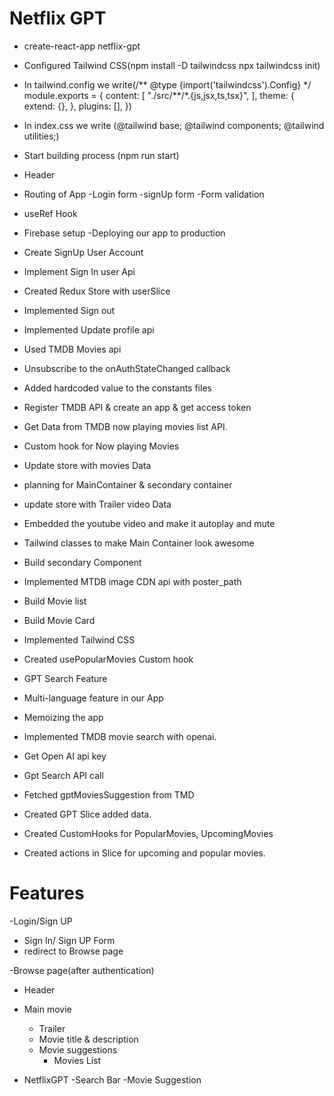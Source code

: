 # Netflix GPT

- create-react-app netflix-gpt
- Configured Tailwind CSS(npm install -D tailwindcss
  npx tailwindcss init)
- In tailwind.config we write(/** @type {import('tailwindcss').Config} \*/
  module.exports = {
  content: [
  "./src/**/\*.{js,jsx,ts,tsx}",
  ],
  theme: {
  extend: {},
  },
  plugins: [],
  })
- In index.css we write (@tailwind base;
  @tailwind components;
  @tailwind utilities;)

- Start building process (npm run start)
- Header
- Routing of App
  -Login form
  -signUp form
  -Form validation
- useRef Hook
- Firebase setup
  -Deploying our app to production
- Create SignUp User Account
- Implement Sign In user Api
- Created Redux Store with userSlice
- Implemented Sign out
- Implemented Update profile api
- Used TMDB Movies api
- Unsubscribe to the onAuthStateChanged callback
- Added hardcoded value to the constants files
- Register TMDB API & create an app & get access token
- Get Data from TMDB now playing movies list API.
- Custom hook for Now playing Movies
- Update store with movies Data
- planning for MainContainer & secondary container
- update store with Trailer video Data
- Embedded the youtube video and make it autoplay and mute
- Tailwind classes to make Main Container look awesome
- Build secondary Component
- Implemented MTDB image CDN api with poster_path
- Build Movie list
- Build Movie Card
- Implemented Tailwind CSS
- Created usePopularMovies Custom hook
- GPT Search Feature
- Multi-language feature in our App
- Memoizing the app
- Implemented TMDB movie search with openai.
- Get Open AI api key
- Gpt Search API call
- Fetched gptMoviesSuggestion from TMD
- Created GPT Slice added data.
- Created CustomHooks for PopularMovies, UpcomingMovies
- Created actions in Slice for upcoming and popular movies.

# Features

-Login/Sign UP

- Sign In/ Sign UP Form
- redirect to Browse page

-Browse page(after authentication)

- Header
- Main movie

  - Trailer
  - Movie title & description
  - Movie suggestions
    - Movies List

- NetflixGPT
  -Search Bar
  -Movie Suggestion
